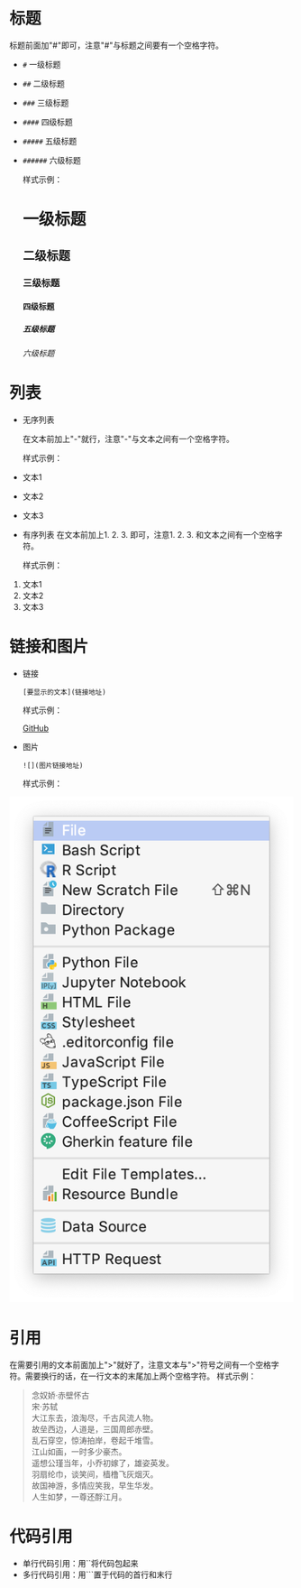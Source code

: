# 标题
标题前面加"#"即可，注意"#"与标题之间要有一个空格字符。
- `#` 一级标题
- `##` 二级标题
- `###` 三级标题
- `####` 四级标题
- `#####` 五级标题
- `######` 六级标题
    
    样式示例：
    # 一级标题
    ## 二级标题
    ### 三级标题
    #### 四级标题
    ##### 五级标题
    ###### 六级标题
# 列表
- 无序列表

    在文本前加上"-"就行，注意"-"与文本之间有一个空格字符。
    
    样式示例：
- 文本1
- 文本2
- 文本3
- 有序列表
    在文本前加上1. 2. 3. 即可，注意1. 2. 3. 和文本之间有一个空格字符。
    
    样式示例：
1. 文本1
2. 文本2
3. 文本3
# 链接和图片
- 链接

    `[要显示的文本](链接地址)`
    
    样式示例：

    [GitHub](https://github.com)
- 图片
    
    `![](图片链接地址)`
    
    样式示例：
    
![这是图片配的说明文字](https://github.com/Aghanim-H/Photo/blob/master/Pycharm/Pycharm_New_File.png)
# 引用
在需要引用的文本前面加上">"就好了，注意文本与">"符号之间有一个空格字符。需要换行的话，在一行文本的末尾加上两个空格字符。
    样式示例：
> 念奴娇·赤壁怀古  
> 宋·苏轼  
> 大江东去，浪淘尽，千古风流人物。  
> 故垒西边，人道是，三国周郎赤壁。  
> 乱石穿空，惊涛拍岸，卷起千堆雪。  
> 江山如画，一时多少豪杰。  
> 遥想公瑾当年，小乔初嫁了，雄姿英发。  
> 羽扇纶巾，谈笑间，樯橹飞灰烟灭。  
> 故国神游，多情应笑我，早生华发。  
> 人生如梦，一尊还酻江月。  
# 代码引用
- 单行代码引用：用``将代码包起来
- 多行代码引用：用```置于代码的首行和末行